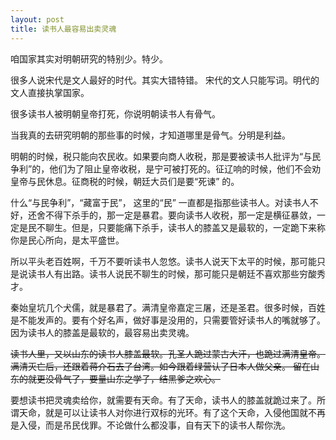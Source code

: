 ```yaml
---
layout: post
title: 读书人最容易出卖灵魂
---
```


咱国家其实对明朝研究的特别少。特少。

很多人说宋代是文人最好的时代。其实大错特错。 宋代的文人只能写词。明代的文人直接执掌国家。

很多读书人被明朝皇帝打死，你说明朝读书人有骨气。

当我真的去研究明朝的那些事的时候，才知道哪里是骨气。分明是利益。



明朝的时候，税只能向农民收。如果要向商人收税，那是要被读书人批评为“与民争利”的，他们为了阻止皇帝收税，是宁可被打死的。征辽响的时候，他们不会劝皇帝与民休息。征商税的时候，朝廷大员们是要“死谏” 的。

什么“与民争利”，“藏富于民”， 这里的“民” 一直都是指那些读书人。对读书人不好，还舍不得下杀手的，那一定是暴君。要向读书人收税，那一定是横征暴敛，一定是民不聊生。但是，只要能痛下杀手，读书人的膝盖又是最软的，一定跪下来称你是民心所向，是太平盛世。



所以平头老百姓啊，千万不要听读书人忽悠。读书人说天下太平的时候，那可能只是说读书人有出路。读书人说民不聊生的时候，那可能只是朝廷不喜欢那些穷酸秀才。



秦始皇坑几个犬儒，就是暴君了。满清皇帝嘉定三屠，还是圣君。很多时候，百姓是不能发声的。要有个好名声，做好事是没用的，只需要管好读书人的嘴就够了。因为读书人的膝盖是最软的，最容易出卖灵魂。

~~读书人里，又以山东的读书人膝盖最软。孔圣人跪过蒙古大汗，也跪过满清皇帝。满清灭亡后，还跟着蒋介石去了台湾。如今跟着绿营认了日本人做父亲。 留在山东的就更没骨气了，要量山东之学子，结黑爹之欢心。~~



要想读书把灵魂卖给你，就需要有天命。有了天命，读书人的膝盖就跪过来了。所谓天命，就是可以让读书人对你进行双标的光环。有了这个天命，入侵他国就不再是入侵，而是吊民伐罪。不论做什么都没事，自有天下的读书人帮你洗。







